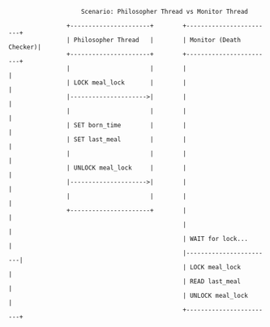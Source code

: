 


                        Scenario: Philosopher Thread vs Monitor Thread

                    +----------------------+        +------------------------+
                    | Philosopher Thread   |        | Monitor (Death Checker)|
                    +----------------------+        +------------------------+
                    |                      |        |                        |
                    | LOCK meal_lock       |        |                        |
                    |--------------------->|        |                        |
                    |                      |        |                        |
                    | SET born_time        |        |                        |
                    | SET last_meal        |        |                        |
                    |                      |        |                        |
                    | UNLOCK meal_lock     |        |                        |
                    |--------------------->|        |                        |
                    |                      |        |                        |
                    +----------------------+        |                        |
                                                    |                        |
                                                    | WAIT for lock...       |
                                                    |------------------------|
                                                    | LOCK meal_lock         |
                                                    | READ last_meal         |
                                                    | UNLOCK meal_lock       |
                                                    +------------------------+
